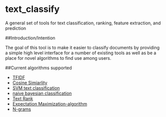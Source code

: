 # text_classify
A general set of tools for text classification, ranking, feature extraction, and prediction

##Introduction/Intention

The goal of this tool is to make it easier to classify documents by providing a simple high level interface for a number of existing tools as well as be a place for novel algorithms to find use among users.

##Current algorithms supported

* [TFIDF](http://www.tfidf.com/)
* [Cosine Simiarlity](https://en.wikipedia.org/wiki/Cosine_similarity)
* [SVM text classification](http://www.nltk.org/api/nltk.classify.html)
* [naive bayesian classification](http://stevenloria.com/how-to-build-a-text-classification-system-with-python-and-textblob/)
* [Text Rank](http://acl.ldc.upenn.edu/acl2004/emnlp/pdf/Mihalcea.pdf)
* [Expectation Maximization-algorithm](http://crow.ee.washington.edu/people/bulyko/papers/em.pdf)
* [N-grams](https://en.wikipedia.org/wiki/N-gram)

